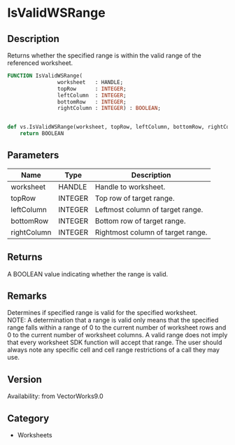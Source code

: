 # IsValidWSRange

## Description
Returns whether the specified range is within the valid range of the referenced worksheet.

```pascal
FUNCTION IsValidWSRange(
				worksheet   : HANDLE;
				topRow      : INTEGER;
				leftColumn  : INTEGER;
				bottomRow   : INTEGER;
				rightColumn : INTEGER) : BOOLEAN;
```

```python

def vs.IsValidWSRange(worksheet, topRow, leftColumn, bottomRow, rightColumn):
    return BOOLEAN
```

## Parameters
|Name|Type|Description|
|---|---|---|
|worksheet|HANDLE|Handle to worksheet.|
|topRow|INTEGER|Top row of target range.|
|leftColumn|INTEGER|Leftmost column of target range.|
|bottomRow|INTEGER|Bottom row of target range.|
|rightColumn|INTEGER|Rightmost column of target range.|

## Returns
A BOOLEAN value indicating whether the range is valid.

## Remarks
Determines if specified range is valid for the specified worksheet.<BR>
NOTE: A determination that a range is valid only means that the specified range falls within a range of 0 to the current number of worksheet rows and 0 to the current number of worksheet columns. A valid range does not imply that every worksheet SDK function will accept that range. The user should always  note any specific cell and cell range restrictions of a call they may use.

## Version
Availability: from VectorWorks9.0
## Category
* Worksheets


